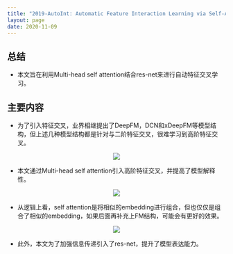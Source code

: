 ```yaml
---
title: "2019-AutoInt: Automatic Feature Interaction Learning via Self-Attentive Neural Networks"
layout: page
date: 2020-11-09
---
```


## 总结

- 本文旨在利用Multi-head self attention结合res-net来进行自动特征交叉学习。

## 主要内容

- 为了引入特征交叉，业界相继提出了DeepFM，DCN和xDeepFM等模型结构，但上述几种模型结构都是针对与二阶特征交叉，很难学习到高阶特征交叉。
<div style="text-align: center"><img src="/wiki/attach/images/AutoInt-01.png" style="max-width:300px"></div>

- 本文通过Multi-head self attention引入高阶特征交叉，并提高了模型解释性。
<div style="text-align: center"><img src="/wiki/attach/images/AutoInt-02.png" style="max-width:300px"></div>

- 从逻辑上看，self attention是将相似的embedding进行组合，但也仅仅是组合了相似的embedding，如果后面再补充上FM结构，可能会有更好的效果。
<div style="text-align: center"><img src="/wiki/attach/images/AutoInt-03.png" style="max-width:700px"></div>

- 此外，本文为了加强信息传递引入了res-net，提升了模型表达能力。